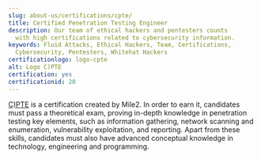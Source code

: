 ```yaml
---
slug: about-us/certifications/cpte/
title: Certified Penetration Testing Engineer
description: Our team of ethical hackers and pentesters counts
  with high certifications related to cybersecurity information.
keywords: Fluid Attacks, Ethical Hackers, Team, Certifications,
  Cybersecurity, Pentesters, Whitehat Hackers
certificationlogo: logo-cpte
alt: Logo C)PTE
certification: yes
certificationid: 20
---
```


[C)PTE](https://www.mile2.com/penetration-testing-engineer-outline/)
is a certification created by Mile2.
In order to earn it,
candidates must pass a theoretical exam,
proving in-depth knowledge in penetration testing key elements,
such as information gathering,
network scanning and enumeration,
vulnerability exploitation,
and reporting.
Apart from these skills,
candidates must also have advanced conceptual knowledge in technology,
engineering
and programming.
